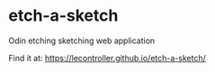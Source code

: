 # etch-a-sketch
Odin etching sketching web application

Find it at: https://lecontroller.github.io/etch-a-sketch/
